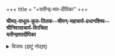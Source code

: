 +++
title = "+यतीन्द्र-मत-दीपिका"
+++

**श्रीमद्-वाधूल-कुल-तिलक--श्रीमन्-महाचार्य-प्रधानशिष्य--  
श्रीनिवासाचार्य-विरचिता**  
**यतीन्द्रमतदीपिका**

<details><summary>विजयः (द्रष्टुं नोद्यम्)</summary>

He appears to have been a disciple in the school/lineage of Doddayyacharya of Cholasimhapuram who himself was a great admirer of Desika.

He has also consulted many works of Vadakalai authors in writing the YMD.
</details>
